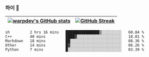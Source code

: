 
### 하이 👋
[![warpdev's GitHub stats](https://github-readme-stats.vercel.app/api?username=warpdev&show_icons=true&theme=vue-dark)](#) |[![GitHub Streak](https://github-readme-streak-stats.herokuapp.com/?user=warpdev&theme=dark)](#)
--- | --- |
<!--START_SECTION:waka-->
```text
sh         2 hrs 16 mins   ███████████████▒░░░░░░░░░   60.84 % 
C++        40 mins         ████▓░░░░░░░░░░░░░░░░░░░░   18.01 % 
Markdown   18 mins         ██░░░░░░░░░░░░░░░░░░░░░░░   08.36 % 
Other      14 mins         █▓░░░░░░░░░░░░░░░░░░░░░░░   06.26 % 
Python     7 mins          █░░░░░░░░░░░░░░░░░░░░░░░░   03.39 % 
```
<!--END_SECTION:waka-->

<!--
**warpdev/warpdev** is a ✨ _special_ ✨ repository because its `README.md` (this file) appears on your GitHub profile.

Here are some ideas to get you started:

- 🔭 I’m currently working on ...
- 🌱 I’m currently learning ...
- 👯 I’m looking to collaborate on ...
- 🤔 I’m looking for help with ...
- 💬 Ask me about ...
- 📫 How to reach me: ...
- 😄 Pronouns: ...
- ⚡ Fun fact: ...
-->
